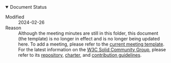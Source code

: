 <details open="">
  <summary>Document Status</summary>
  <dl>
    <dt>Modified</dt>
    <dd>2024-02-26</dd>
    <dt>Reason</dt>
    <dd>Although the meeting minutes are still in this folder, this document (the template) is no longer in effect and is no longer being updated here. To add a meeting, please refer to the <a href="https://github.com/w3c-cg/solid/blob/main/meetings/template.md">current meeting template</a>. For the latest information on the <a href="https://www.w3.org/groups/cg/solid/">W3C Solid Community Group</a>, please refer to its <a href="https://github.com/w3c-cg/solid/">repository</a>, <a href="https://www.w3.org/community/solid/charter/">charter</a>, and <a href="https://github.com/w3c-cg/solid/blob/main/CONTRIBUTING.md">contribution guidelines</a>.</dd>
  </dl>
</details>
